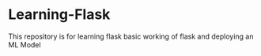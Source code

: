 # Learning-Flask
This repository is for learning flask basic working of flask and deploying an ML Model
